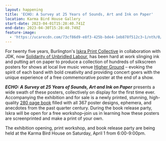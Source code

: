 ```yaml
---
layout: happening
title: 'ECHO: A Survey at 25 Years of Sounds, Art and Ink on Paper'
location: Karma Bird House Gallery
start-date: 2023-04-01T15:28:40.741Z
end-date: 2023-04-30T15:28:40.749Z
feature-image:
  - 'https://ucarecdn.com/73cf86d9-e8f3-425b-bde4-1eb878f512c3~1/nth/0/'
---
```

For twenty five years, Burlington's [<u>Iskra Print Collective</u>](https://www.iskraprint.com/) in collaboration with JDK, now [<u>Solidarity of Unbridled Labour</u>](http://solidarityofunbridledlabour.com/), has been hard at work slinging ink and putting art on paper to produce a collection of hundreds of silkscreen posters for shows at local live music venue [<u>Higher Ground</u>](https://highergroundmusic.com/) – evoking the spirit of each band with bold creativity and providing concert goers with the unique experience of a free commemorative poster at the end of a show.

**_ECHO: A Survey at 25 Years of Sounds, Art and Ink on Paper_** presents a wide swath of these posters, collectively on display for the first time ever. Accompanying the exhibition and for sale is a newly printed, stunning, high-quality [<u>280 page book</u>](https://echo.highergroundmusic.com/) filled with all 367 poster designs, ephemera, and anecdotes from the past quarter century. During the book release party, Iskra will be open for a free workshop–join us in learning how these posters are screenprinted and make a print of your own.

The exhibition opening, print workshop, and book release party are being held at the Karma Bird House on Saturday, April 1 from 6:00-9:00pm.
